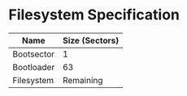 # Filesystem Specification

| Name       | Size (Sectors) |
|------------|----------------|
| Bootsector | 1              |
| Bootloader | 63             |
| Filesystem | Remaining      |